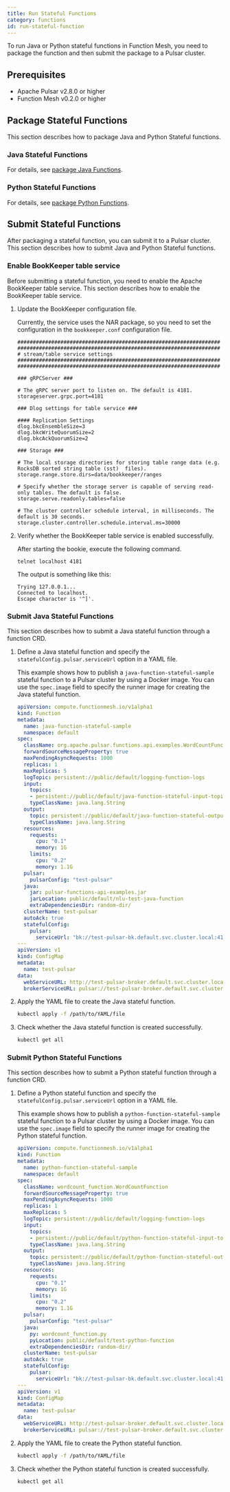 ```yaml
---
title: Run Stateful Functions
category: functions
id: run-stateful-function
---
```


To run Java or Python stateful functions in Function Mesh, you need to package the function and then submit the package to a Pulsar cluster.

## Prerequisites

- Apache Pulsar v2.8.0 or higher
- Function Mesh v0.2.0 or higher

## Package Stateful Functions

This section describes how to package Java and Python Stateful functions.

### Java Stateful Functions

For details, see [package Java Functions](/functions/run-function/run-java-function.md#package-java-functions).

### Python Stateful Functions

For details, see [package Python Functions](/functions/run-function/run-python-function.md#package-python-functions).

## Submit Stateful Functions

After packaging a stateful function, you can submit it to a Pulsar cluster. This section describes how to submit Java and Python Stateful functions.

### Enable BookKeeper table service

Before submitting a stateful function, you need to enable the Apache BookKeeper table service. This section describes how to enable the  BookKeeper table service.

1. Update the BookKeeper configuration file.

    Currently, the service uses the NAR package, so you need to set the configuration in the `bookkeeper.conf` configuration file.

    ```text
    ##################################################################
    ##################################################################
    # stream/table service settings
    ##################################################################
    ##################################################################

    ### gRPCServer ###

    # The gRPC server port to listen on. The default is 4181.
    storageserver.grpc.port=4181

    ### Dlog settings for table service ###

    #### Replication Settings
    dlog.bkcEnsembleSize=3
    dlog.bkcWriteQuorumSize=2
    dlog.bkcAckQuorumSize=2

    ### Storage ###

    # The local storage directories for storing table range data (e.g. RocksDB sorted string table (sst)  files).
    storage.range.store.dirs=data/bookkeeper/ranges

    # Specify whether the storage server is capable of serving read-only tables. The default is false.
    storage.serve.readonly.tables=false

    # The cluster controller schedule interval, in milliseconds. The default is 30 seconds.
    storage.cluster.controller.schedule.interval.ms=30000
    ```

2. Verify whether the BookKeeper table service is enabled successfully.

    After starting the bookie, execute the following command.

    ```shell
    telnet localhost 4181
    ```

    The output is something like this:

    ```text
    Trying 127.0.0.1...
    Connected to localhost.
    Escape character is '^]'.
    ```

### Submit Java Stateful Functions

This section describes how to submit a Java stateful function through a function CRD.

1. Define a Java stateful function and specify the `statefulConfig.pulsar.serviceUrl` option in a YAML file. 

    This example shows how to publish a `java-function-stateful-sample` stateful function to a Pulsar cluster by using a Docker image. You can use the `spec.image` field to specify the runner image for creating the Java stateful function.

    ```yaml
    apiVersion: compute.functionmesh.io/v1alpha1
    kind: Function
    metadata:
      name: java-function-stateful-sample
      namespace: default
    spec:
      className: org.apache.pulsar.functions.api.examples.WordCountFunction
      forwardSourceMessageProperty: true
      maxPendingAsyncRequests: 1000
      replicas: 1
      maxReplicas: 5
      logTopic: persistent://public/default/logging-function-logs
      input:
        topics:
        - persistent://public/default/java-function-stateful-input-topic
        typeClassName: java.lang.String
      output:
        topic: persistent://public/default/java-function-stateful-output-topic
        typeClassName: java.lang.String
      resources:
        requests:
          cpu: "0.1"
          memory: 1G
        limits:
          cpu: "0.2"
          memory: 1.1G
      pulsar:
        pulsarConfig: "test-pulsar"
      java:
        jar: pulsar-functions-api-examples.jar
        jarLocation: public/default/nlu-test-java-function
        extraDependenciesDir: random-dir/
      clusterName: test-pulsar
      autoAck: true
      statefulConfig:
        pulsar:
          serviceUrl: "bk://test-pulsar-bk.default.svc.cluster.local:4181"
    ---
    apiVersion: v1
    kind: ConfigMap
    metadata:
      name: test-pulsar
    data:
      webServiceURL: http://test-pulsar-broker.default.svc.cluster.local:8080
      brokerServiceURL: pulsar://test-pulsar-broker.default.svc.cluster.local:6650
    ```

3. Apply the YAML file to create the Java stateful function.

    ```bash
    kubectl apply -f /path/to/YAML/file
    ```

4. Check whether the Java stateful function is created successfully.

    ```bash
    kubectl get all
    ```

### Submit Python Stateful Functions

This section describes how to submit a Python stateful function through a function CRD. 

1. Define a Python stateful function and specify the `statefulConfig.pulsar.serviceUrl` option in a YAML file. 

    This example shows how to publish a `python-function-stateful-sample` stateful function to a Pulsar cluster by using a Docker image. You can use the `spec.image` field to specify the runner image for creating the Python stateful function.

    ```yaml
    apiVersion: compute.functionmesh.io/v1alpha1
    kind: Function
    metadata:
      name: python-function-stateful-sample
      namespace: default
    spec:
      className: wordcount_function.WordCountFunction
      forwardSourceMessageProperty: true
      maxPendingAsyncRequests: 1000
      replicas: 1
      maxReplicas: 5
      logTopic: persistent://public/default/logging-function-logs
      input:
        topics:
        - persistent://public/default/python-function-stateful-input-topic
        typeClassName: java.lang.String
      output:
        topic: persistent://public/default/python-function-stateful-output-topic
        typeClassName: java.lang.String
      resources:
        requests:
          cpu: "0.1"
          memory: 1G
        limits:
          cpu: "0.2"
          memory: 1.1G
      pulsar:
        pulsarConfig: "test-pulsar"
      java:
        py: wordcount_function.py
        pyLocation: public/default/test-python-function
        extraDependenciesDir: random-dir/
      clusterName: test-pulsar
      autoAck: true
      statefulConfig:
        pulsar:
          serviceUrl: "bk://test-pulsar-bk.default.svc.cluster.local:4181"
    ---
    apiVersion: v1
    kind: ConfigMap
    metadata:
      name: test-pulsar
    data:
      webServiceURL: http://test-pulsar-broker.default.svc.cluster.local:8080
      brokerServiceURL: pulsar://test-pulsar-broker.default.svc.cluster.local:6650
    ```

3. Apply the YAML file to create the Python stateful function.

    ```bash
    kubectl apply -f /path/to/YAML/file
    ```

4. Check whether the Python stateful function is created successfully.

    ```bash
    kubectl get all
    ```
